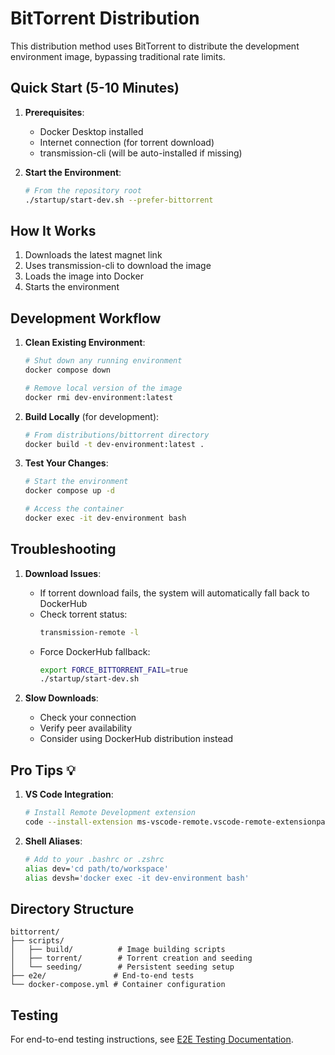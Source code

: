 # BitTorrent Distribution

This distribution method uses BitTorrent to distribute the development environment image, bypassing traditional rate limits.

## Quick Start (5-10 Minutes)

1. **Prerequisites**:
   * Docker Desktop installed
   * Internet connection (for torrent download)
   * transmission-cli (will be auto-installed if missing)

2. **Start the Environment**:
   ```bash
   # From the repository root
   ./startup/start-dev.sh --prefer-bittorrent
   ```

## How It Works
1. Downloads the latest magnet link
2. Uses transmission-cli to download the image
3. Loads the image into Docker
4. Starts the environment

## Development Workflow

1. **Clean Existing Environment**:
   ```bash
   # Shut down any running environment
   docker compose down

   # Remove local version of the image
   docker rmi dev-environment:latest
   ```

2. **Build Locally** (for development):
   ```bash
   # From distributions/bittorrent directory
   docker build -t dev-environment:latest .
   ```

3. **Test Your Changes**:
   ```bash
   # Start the environment
   docker compose up -d

   # Access the container
   docker exec -it dev-environment bash
   ```

## Troubleshooting

1. **Download Issues**:
   - If torrent download fails, the system will automatically fall back to DockerHub
   - Check torrent status:
     ```bash
     transmission-remote -l
     ```
   - Force DockerHub fallback:
     ```bash
     export FORCE_BITTORRENT_FAIL=true
     ./startup/start-dev.sh
     ```

2. **Slow Downloads**:
   - Check your connection
   - Verify peer availability
   - Consider using DockerHub distribution instead

## Pro Tips 💡

1. **VS Code Integration**:
   ```bash
   # Install Remote Development extension
   code --install-extension ms-vscode-remote.vscode-remote-extensionpack
   ```

2. **Shell Aliases**:
   ```bash
   # Add to your .bashrc or .zshrc
   alias dev='cd path/to/workspace'
   alias devsh='docker exec -it dev-environment bash'
   ```

## Directory Structure
```
bittorrent/
├── scripts/
│   ├── build/          # Image building scripts
│   ├── torrent/        # Torrent creation and seeding
│   └── seeding/        # Persistent seeding setup
├── e2e/               # End-to-end tests
└── docker-compose.yml # Container configuration
```

## Testing
For end-to-end testing instructions, see [E2E Testing Documentation](../../docs/E2E_TESTS.md).
